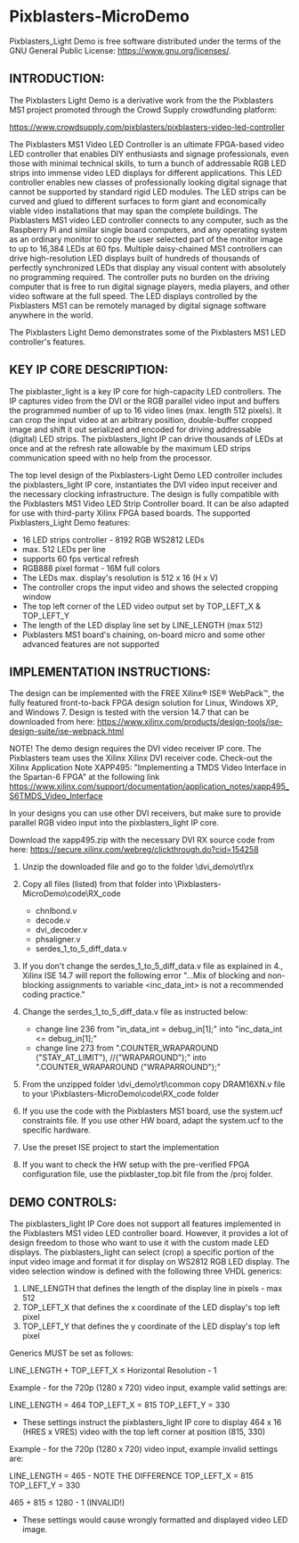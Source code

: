 # Pixblasters-MicroDemo

Pixblasters_Light Demo is free software distributed under the terms of the GNU General Public License:
<https://www.gnu.org/licenses/>.

INTRODUCTION:
-------------

The Pixblasters Light Demo is a derivative work from the the Pixblasters MS1 project promoted through the
Crowd Supply crowdfunding platform:

https://www.crowdsupply.com/pixblasters/pixblasters-video-led-controller

The Pixblasters MS1 Video LED Controller is an ultimate FPGA-based video LED controller that enables DIY 
enthusiasts and signage professionals, even those with minimal technical skills, to turn a bunch of 
addressable RGB LED strips into immense video LED displays for different applications. This LED controller 
enables new classes of professionally looking digital signage that cannot be supported by standard rigid 
LED modules. The LED strips can be curved and glued to different surfaces to form giant and economically 
viable video installations that may span the complete buildings. The Pixblasters MS1 video LED controller 
connects to any computer, such as the Raspberry Pi and similar single board computers, and any operating 
system as an ordinary monitor to copy the user selected part of the monitor image to up to 16,384 LEDs at 
60 fps. Multiple daisy-chained MS1 controllers can drive high-resolution LED displays built of hundreds of 
thousands of perfectly synchronized LEDs that display any visual content with absolutely no programming 
required. The controller puts no burden on the driving computer that is free to run digital signage players,
media players, and other video software at the full speed. The LED displays controlled by the Pixblasters 
MS1 can be remotely managed by digital signage software anywhere in the world.

The Pixblasters Light Demo demonstrates some of the Pixblasters MS1 LED controller's features.

KEY IP CORE DESCRIPTION:
------------------------

The pixblaster_light is a key IP core for high-capacity LED controllers. The IP captures video from the 
DVI or the RGB parallel video input and buffers the programmed number of up to 16 video lines 
(max. length 512 pixels). It can crop the input video at an arbitrary position, double-buffer cropped 
image and shift it out serialized and encoded for driving addressable (digital) LED strips. 
The pixblasters_light IP can drive thousands of LEDs at once and at the refresh rate allowable by the 
maximum LED strips communication speed with no help from the processor.

The top level design of the Pixblasters-Light Demo LED controller includes the pixblasters_light
IP core, instantiates the DVI video input receiver and the necessary clocking infrastructure.
The design is fully compatible with the Pixblasters MS1 Video LED Strip Controller board. It can be also
adapted for use with third-party Xilinx FPGA based boards. The supported Pixblasters_Light Demo features:  

  - 16 LED strips controller - 8192 RGB WS2812 LEDs
  - max. 512 LEDs per line
  - supports 60 fps vertical refresh
  - RGB888 pixel format - 16M full colors
  - The LEDs max. display's resolution is 512 x 16 (H x V)
  - The controller crops the input video and shows the selected cropping window
  - The top left corner of the LED video output set by TOP_LEFT_X & TOP_LEFT_Y
  - The length of the LED display line set by LINE_LENGTH (max 512) 
  - Pixblasters MS1 board's chaining, on-board micro and some other advanced features are not supported  

IMPLEMENTATION INSTRUCTIONS:
-----------------------------

The design can be implemented with the FREE Xilinx® ISE® WebPack™, the fully featured front-to-back
FPGA design solution for Linux, Windows XP, and Windows 7. Design is tested with the version 14.7 that
can be downloaded from here: https://www.xilinx.com/products/design-tools/ise-design-suite/ise-webpack.html  

NOTE! The demo design requires the DVI video receiver IP core. The Pixblasters team uses the Xilinx 
Xilinx DVI receiver code. Check-out the Xilinx Application Note XAPP495:
"Implementing a TMDS Video Interface in the Spartan-6 FPGA" at the following link
https://www.xilinx.com/support/documentation/application_notes/xapp495_S6TMDS_Video_Interface

In your designs you can use other DVI receivers, but make sure to provide parallel RGB video input
into the pixblasters_light IP core.

Download the xapp495.zip with the necessary DVI RX source code from here: 
https://secure.xilinx.com/webreg/clickthrough.do?cid=154258 

 1. Unzip the downloaded file and go to the folder \dvi_demo\rtl\rx
 2. Copy all files (listed) from that folder into \Pixblasters-MicroDemo\code\RX_code
      - chnlbond.v
      - decode.v
      - dvi_decoder.v
      - phsaligner.v
      - serdes_1_to_5_diff_data.v
 3. If you don't change the serdes_1_to_5_diff_data.v file as explained in 4., Xilinx ISE 14.7 will
    report the following error "...Mix of blocking and non-blocking assignments to variable <inc_data_int>
	is not a recommended coding practice."
	
 4.	Change the serdes_1_to_5_diff_data.v file as instructed below:
 
      - change line 236 from "in_data_int = debug_in[1];" into "inc_data_int <= debug_in[1];"
	  - change line 273 from ".COUNTER_WRAPAROUND   ("STAY_AT_LIMIT"), //("WRAPAROUND");"
        into ".COUNTER_WRAPAROUND ("WRAPARROUND");" 
 5. From the unzipped folder \dvi_demo\rtl\common copy DRAM16XN.v file to your
    \Pixblasters-MicroDemo\code\RX_code folder  
 6. If you use the code with the Pixblasters MS1 board, use the system.ucf constraints file. If you use
    other HW board, adapt the system.ucf to the specific hardware.
 7. Use the preset ISE project to start the implementation
 8. If you want to check the HW setup with the pre-verified FPGA configuration file, use the
    pixblaster_top.bit file from the /proj folder. 


DEMO CONTROLS:
---------------

The pixblasters_light IP Core does not support all features implemented in the Pixblasters MS1 video LED 
controller board. However, it provides a lot of design freedom to those who want to use it with the custom
made LED displays. The pixblasters_light can select (crop) a specific portion of the input video image and
format it for display on WS2812 RGB LED display. The video selection window is defined with the following 
three VHDL generics:

 1. LINE_LENGTH that defines the length of the display line in pixels - max 512
 2. TOP_LEFT_X  that defines the x coordinate of the LED display's top left pixel
 3. TOP_LEFT_Y  that defines the y coordinate of the LED display's top left pixel
 
Generics MUST be set as follows:

LINE_LENGTH + TOP_LEFT_X ≤ Horizontal Resolution - 1
 
Example - for the 720p (1280 x 720) video input, example valid settings are: 

   LINE_LENGTH = 464
   TOP_LEFT_X  = 815
   TOP_LEFT_Y  = 330
 - These settings instruct the pixblasters_light IP core to display 464 x 16 (HRES x VRES) video with the 
   top left corner at position (815, 330)
   
Example - for the 720p (1280 x 720) video input, example invalid settings are: 

   LINE_LENGTH = 465 - NOTE THE DIFFERENCE
   TOP_LEFT_X  = 815
   TOP_LEFT_Y  = 330
   
   465 + 815 ≤ 1280 - 1 (INVALID!)
   
 - These settings would cause wrongly formatted and displayed video LED image.
   


   
   
   

